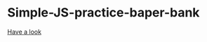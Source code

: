 # Simple-JS-practice-baper-bank

[Have a look](https://maruf2183.github.io/Simple-JS-practice-baper-bank/)
